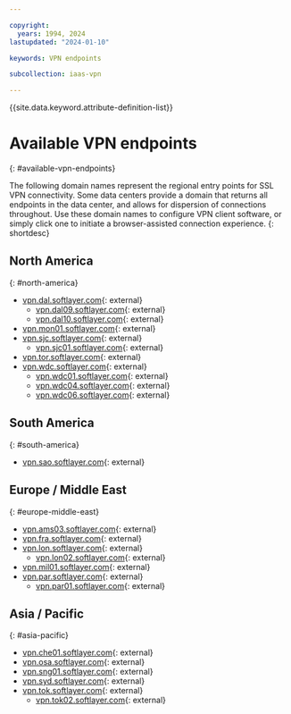 ```yaml
---

copyright:
  years: 1994, 2024
lastupdated: "2024-01-10"

keywords: VPN endpoints

subcollection: iaas-vpn

---
```


{{site.data.keyword.attribute-definition-list}}

# Available VPN endpoints
{: #available-vpn-endpoints}

The following domain names represent the regional entry points for SSL VPN connectivity. Some data centers provide a domain that returns all endpoints in the data center, and allows for dispersion of connections throughout. Use these domain names to configure VPN client software, or simply click one to initiate a browser-assisted connection experience.
{: shortdesc}

## North America
{: #north-america}

* [vpn.dal.softlayer.com](https://vpn.dal.softlayer.com/){: external}
   * [vpn.dal09.softlayer.com](https://vpn.dal09.softlayer.com/){: external}
   * [vpn.dal10.softlayer.com](https://vpn.dal10.softlayer.com/){: external}
* [vpn.mon01.softlayer.com](https://vpn.mon01.softlayer.com/){: external}
* [vpn.sjc.softlayer.com](https://vpn.sjc.softlayer.com/){: external}
   * [vpn.sjc01.softlayer.com](https://vpn.sjc01.softlayer.com/){: external}
* [vpn.tor.softlayer.com](https://vpn.tor.softlayer.com/){: external}
* [vpn.wdc.softlayer.com](https://vpn.wdc.softlayer.com/){: external}
   * [vpn.wdc01.softlayer.com](https://vpn.wdc01.softlayer.com/){: external}
   * [vpn.wdc04.softlayer.com](https://vpn.wdc04.softlayer.com/){: external}
   * [vpn.wdc06.softlayer.com](https://vpn.wdc06.softlayer.com/){: external}

## South America
{: #south-america}

* [vpn.sao.softlayer.com](https://vpn.sao.softlayer.com){: external}

## Europe / Middle East
{: #europe-middle-east}

* [vpn.ams03.softlayer.com](https://vpn.ams03.softlayer.com/){: external}
* [vpn.fra.softlayer.com](https://vpn.fra.softlayer.com/){: external}
* [vpn.lon.softlayer.com](https://vpn.lon.softlayer.com/){: external}
   * [vpn.lon02.softlayer.com](https://vpn.lon02.softlayer.com/){: external}
* [vpn.mil01.softlayer.com](https://vpn.mil01.softlayer.com/){: external}
* [vpn.par.softlayer.com](https://vpn.par.softlayer.com/){: external}
   * [vpn.par01.softlayer.com](https://vpn.par01.softlayer.com/){: external}

## Asia / Pacific
{: #asia-pacific}

* [vpn.che01.softlayer.com](https://vpn.che01.softlayer.com/){: external}
* [vpn.osa.softlayer.com](https://vpn.osa.softlayer.com/){: external}
* [vpn.sng01.softlayer.com](https://vpn.sng01.softlayer.com/){: external}
* [vpn.syd.softlayer.com](https://vpn.syd.softlayer.com/){: external}
* [vpn.tok.softlayer.com](https://vpn.tok.softlayer.com/){: external}
   * [vpn.tok02.softlayer.com](https://vpn.tok02.softlayer.com/){: external}
